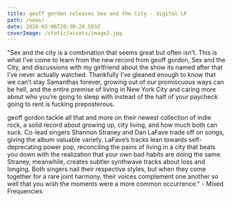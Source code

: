 ```yaml
---
title: geoff gordon releases Sex and the City - digital LP
path: /news/
date: 2020-03-06T20:30:20.593Z
coverImage: /static/assets/image2.jpg
---
```

"Sex and the city is a combination that seems great but often isn’t. This is what I’ve come to learn from the new record from geoff gordon, Sex and the City, and discussions with my girlfriend about the show its named after that I’ve never actually watched. Thankfully I’ve gleaned enough to know that we can’t stay Samanthas forever, growing out of our promiscuous ways can be hell, and the entire premise of living in New York City and caring more about who you’re going to sleep with instead of the half of your paycheck going to rent is fucking preposterous.

geoff gordon tackle all that and more on their newest collection of indie rock, a solid record about growing up, city living, and how much both can suck. Co-lead singers Shannon Straney and Dan LaFave trade off on songs, giving the album valuable variety. LaFave’s tracks lean towards self-deprecating power pop, reconciling the pains of living in a city that beats you down with the realization that your own bad habits are doing the same. Straney, meanwhile, creates subtler synthwave tracks about loss and longing. Both singers nail their respective styles, but when they come together for a rare joint harmony, their voices complement one another so well that you wish the moments were a more common occurrence." - Mixed Frequencies

